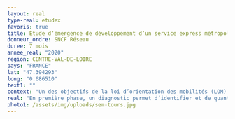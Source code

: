 ```yaml
---
layout: real
type-real: etudex
favoris: true
title: Étude d’émergence de développement d’un service express métropolitain (SEM) sur l’étoile ferroviaire de Tours
donneur_ordre: SNCF Réseau
duree: 7 mois
annee_real: "2020"
region: CENTRE-VAL-DE-LOIRE
pays: "FRANCE"
lat: "47.394293"
long: "0.686510"
text1: ""
context: "Un des objectifs de la loi d’orientation des mobilités (LOM) est d’augmenter la part du ferroviaire dans les zones denses via notamment la mise en place de services express métropolitains ciblant les déplacements quotidiens. Afin de renforcer la desserte entre les différentes gares de la Métropole et les principales zones d’emplois et d’habitation de l’aire urbaine de Tours, SNCF Réseau et ses partenaires souhaitent que soit identifiée une trajectoire d’évolution de la desserte à court (2022), moyen (2025) et long terme (post-2029) ainsi que le programme d’opérations associé. Cette trajectoire doit permettre une densification de la desserte péri-urbaine ainsi qu’une amélioration de la régularité sur l’étoile."
real: "En première phase, un diagnostic permet d’identifier et de quantifier les besoins en déplacements actuels et futurs, ainsi que les contraintes (infrastructure et exploitation) du périmètre. Ce diagnostic comprend une analyse des dynamiques territoriales, des problématiques de tarification, de l’adéquation de l’offre aux besoins de déplacements et de l’intermodalité (analyse de l’accessibilité des gares à pied, en modes doux et en voiture). Nous avons préparé et animé 4 ateliers participatifs réunissant les différents partenaires (Région, Etat, Métropôle, Exploitants urbain et régional…) afin de mettre en place une démarche d’analyse fonctionnelle, constituant un référentiel d’évaluation pour la construction des schémas de desserte.\r\n\nLa deuxième phase consiste à définir et comparer les différentes trajectoires d’investissement (évolution des schémas de desserte aux 3 horizons). L’analyse de l’impact des trajectoires en termes de trafic (évolution de la fréquentation des services ferroviaires), de régularité et de ponctualité, d’accessibilité des gares et de coût permettra d’identifier la trajectoire optimale.\r\n\nla trajectoire retenue sera approfondie lors de La troisième phase, à travers une étude préliminaire des aménagements proposés et un bilan socio-économique."
photo1: /assets/img/uploads/sem-tours.jpg
---
```

